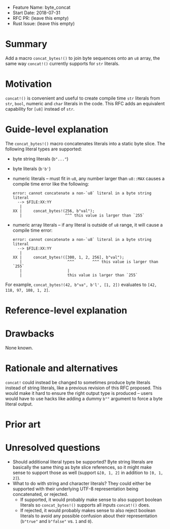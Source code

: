 - Feature Name: byte_concat
- Start Date: 2018-07-31
- RFC PR: (leave this empty)
- Rust Issue: (leave this empty)

# Summary
[summary]: #summary

Add a macro `concat_bytes!()` to join byte sequences onto an `u8` array,
the same way `concat!()` currently supports for `str` literals.

# Motivation
[motivation]: #motivation

`concat!()` is convenient and useful to create compile time `str` literals
from `str`, `bool`, numeric and `char` literals in the code. This RFC adds an
equivalent capability for `[u8]` instead of `str`.

# Guide-level explanation
[guide-level-explanation]: #guide-level-explanation

The `concat_bytes!()` macro concatenates literals into a static byte slice.
The following literal types are supported:

- byte string literals (`b"..."`)
- byte literals (`b'b'`)
- numeric literals – must fit in `u8`, any number larger than `u8::MAX` causes
  a compile time error like the following:

  ```
  error: cannot concatenate a non-`u8` literal in a byte string literal
    --> $FILE:XX:YY
     |
  XX |     concat_bytes!(256, b"val");
     |                   ^^^ this value is larger than `255`
  ```
- numeric array literals – if any literal is outside of `u8` range, it will
  cause a compile time error:

  ```
  error: cannot concatenate a non-`u8` literal in a byte string literal
    --> $FILE:XX:YY
     |
  XX |     concat_bytes!([300, 1, 2, 256], b"val");
     |                    ^^^        ^^^ this value is larger than `255`
     |                    |
     |                    this value is larger than `255`
  ```

For example, `concat_bytes!(42, b"va", b'l', [1, 2])` evaluates to
`[42, 118, 97, 108, 1, 2]`.

# Reference-level explanation
[reference-level-explanation]: #reference-level-explanation

<!-- TODO -->

# Drawbacks
[drawbacks]: #drawbacks

None known.

# Rationale and alternatives
[rationale-and-alternatives]: #rationale-and-alternatives

`concat!` could instead be changed to sometimes produce byte literals instead of
string literals, like a previous revision of this RFC proposed. This would make
it hard to ensure the right output type is produced – users would have to use
hacks like adding a dummy `b""` argument to force a byte literal output.

# Prior art
[prior-art]: #prior-art

<!-- TODO -->

# Unresolved questions
[unresolved-questions]: #unresolved-questions

- Should additional literal types be supported? Byte string literals are
  basically the same thing as byte slice references, so it might make sense to
  support those as well (support `&[0, 1, 2]` in addition to `[0, 1, 2]`).
- What to do with string and character literals? They could either be supported
  with their underlying UTF-8 representation being concatenated, or rejected.
  - If supported, it would probably make sense to also support boolean literals
    so `concat_bytes!()` supports all inputs `concat!()` does.
  - If rejected, it would probably makes sense to also reject boolean literals
    to avoid any possible confusion about their representation (`b"true"` and
    `b"false"` vs. `1` and `0`).
